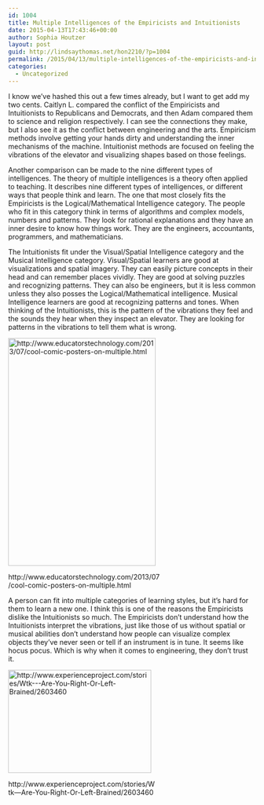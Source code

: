 ```yaml
---
id: 1004
title: Multiple Intelligences of the Empiricists and Intuitionists
date: 2015-04-13T17:43:46+00:00
author: Sophia Houtzer
layout: post
guid: http://lindsaythomas.net/hon2210/?p=1004
permalink: /2015/04/13/multiple-intelligences-of-the-empiricists-and-intuitionists/
categories:
  - Uncategorized
---
```

I know we’ve hashed this out a few times already, but I want to get add my two cents. Caitlyn L. compared the conflict of the Empiricists and Intuitionists to Republicans and Democrats, and then Adam compared them to science and religion respectively. I can see the connections they make, but I also see it as the conflict between engineering and the arts. Empiricism methods involve getting your hands dirty and understanding the inner mechanisms of the machine. Intuitionist methods are focused on feeling the vibrations of the elevator and visualizing shapes based on those feelings.

Another comparison can be made to the nine different types of intelligences. The theory of multiple intelligences is a theory often applied to teaching. It describes nine different types of intelligences, or different ways that people think and learn. The one that most closely fits the Empiricists is the Logical/Mathematical Intelligence category. The people who fit in this category think in terms of algorithms and complex models, numbers and patterns. They look for rational explanations and they have an inner desire to know how things work. They are the engineers, accountants, programmers, and mathematicians.

The Intuitionists fit under the Visual/Spatial Intelligence category and the Musical Intelligence category. Visual/Spatial learners are good at visualizations and spatial imagery. They can easily picture concepts in their head and can remember places vividly. They are good at solving puzzles and recognizing patterns. They can also be engineers, but it is less common unless they also posses the Logical/Mathematical intelligence. Musical Intelligence learners are good at recognizing patterns and tones. When thinking of the Intuitionists, this is the pattern of the vibrations they feel and the sounds they hear when they inspect an elevator. They are looking for patterns in the vibrations to tell them what is wrong.

<div id="attachment_1005" style="width: 310px" class="wp-caption aligncenter">
  <a href="http://lindsaythomas.net/hon2210/wp-content/uploads/sites/7/2015/04/poster-04-mi_intelligences-11x17.jpg"><img class=" wp-image-1005" src="http://lindsaythomas.net/hon2210/wp-content/uploads/sites/7/2015/04/poster-04-mi_intelligences-11x17-194x300.jpg" alt="http://www.educatorstechnology.com/2013/07/cool-comic-posters-on-multiple.html" width="300" height="464" srcset="http://lindsaythomas.net/hon2210/wp-content/uploads/sites/7/2015/04/poster-04-mi_intelligences-11x17-194x300.jpg 194w, http://lindsaythomas.net/hon2210/wp-content/uploads/sites/7/2015/04/poster-04-mi_intelligences-11x17-663x1024.jpg 663w, http://lindsaythomas.net/hon2210/wp-content/uploads/sites/7/2015/04/poster-04-mi_intelligences-11x17-100x155.jpg 100w, http://lindsaythomas.net/hon2210/wp-content/uploads/sites/7/2015/04/poster-04-mi_intelligences-11x17-150x232.jpg 150w, http://lindsaythomas.net/hon2210/wp-content/uploads/sites/7/2015/04/poster-04-mi_intelligences-11x17-200x309.jpg 200w, http://lindsaythomas.net/hon2210/wp-content/uploads/sites/7/2015/04/poster-04-mi_intelligences-11x17-300x464.jpg 300w, http://lindsaythomas.net/hon2210/wp-content/uploads/sites/7/2015/04/poster-04-mi_intelligences-11x17-450x695.jpg 450w, http://lindsaythomas.net/hon2210/wp-content/uploads/sites/7/2015/04/poster-04-mi_intelligences-11x17-600x927.jpg 600w, http://lindsaythomas.net/hon2210/wp-content/uploads/sites/7/2015/04/poster-04-mi_intelligences-11x17-900x1391.jpg 900w" sizes="(max-width: 300px) 100vw, 300px" /></a>
  
  <p class="wp-caption-text">
    http://www.educatorstechnology.com/2013/07/cool-comic-posters-on-multiple.html
  </p>
</div>

A person can fit into multiple categories of learning styles, but it’s hard for them to learn a new one. I think this is one of the reasons the Empiricists dislike the Intuitionists so much. The Empiricists don’t understand how the Intuitionists interpret the vibrations, just like those of us without spatial or musical abilities don’t understand how people can visualize complex objects they’ve never seen or tell if an instrument is in tune. It seems like hocus pocus. Which is why when it comes to engineering, they don&#8217;t trust it.

<div id="attachment_1006" style="width: 301px" class="wp-caption aligncenter">
  <a href="http://lindsaythomas.net/hon2210/wp-content/uploads/sites/7/2015/04/1348794103T9wd36.jpg"><img class=" wp-image-1006" src="http://lindsaythomas.net/hon2210/wp-content/uploads/sites/7/2015/04/1348794103T9wd36-300x217.jpg" alt="http://www.experienceproject.com/stories/Wtk---Are-You-Right-Or-Left-Brained/2603460" width="291" height="210" srcset="http://lindsaythomas.net/hon2210/wp-content/uploads/sites/7/2015/04/1348794103T9wd36-300x217.jpg 300w, http://lindsaythomas.net/hon2210/wp-content/uploads/sites/7/2015/04/1348794103T9wd36-100x72.jpg 100w, http://lindsaythomas.net/hon2210/wp-content/uploads/sites/7/2015/04/1348794103T9wd36-150x108.jpg 150w, http://lindsaythomas.net/hon2210/wp-content/uploads/sites/7/2015/04/1348794103T9wd36-200x145.jpg 200w, http://lindsaythomas.net/hon2210/wp-content/uploads/sites/7/2015/04/1348794103T9wd36.jpg 415w" sizes="(max-width: 291px) 100vw, 291px" /></a>
  
  <p class="wp-caption-text">
    http://www.experienceproject.com/stories/Wtk&#8212;Are-You-Right-Or-Left-Brained/2603460
  </p>
</div>